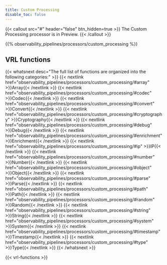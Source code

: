 ```yaml
---
title: Custom Processing
disable_toc: false
---
```


{{< callout src="#" header="false" btn_hidden=true >}}
The Custom Processing processor is in Preview.
{{< /callout >}}

{{% observability_pipelines/processors/custom_processing %}}

## VRL functions

{{< whatsnext desc="The full list of functions are organized into the following categories:" >}}
    {{< nextlink href="observability_pipelines/processors/custom_processing/#array" >}}Array{{< /nextlink >}}
    {{< nextlink href="observability_pipelines/processors/custom_processing/#codec" >}}Codec{{< /nextlink >}}
    {{< nextlink href="observability_pipelines/processors/custom_processing/#convert" >}}Convert{{< /nextlink >}}
    {{< nextlink href="observability_pipelines/processors/custom_processing/#cryptography" >}}Cryptography{{< /nextlink >}}
    {{< nextlink href="observability_pipelines/processors/custom_processing/#debug" >}}Debug{{< /nextlink >}}
    {{< nextlink href="observability_pipelines/processors/custom_processing/#enrichment" >}}Enrichment{{< /nextlink >}}
    {{< nextlink href="observability_pipelines/processors/custom_processing/#ip" >}}IP{{< /nextlink >}}
    {{< nextlink href="observability_pipelines/processors/custom_processing/#number" >}}Number{{< /nextlink >}}
    {{< nextlink href="observability_pipelines/processors/custom_processing/#object" >}}Object{{< /nextlink >}}
    {{< nextlink href="observability_pipelines/processors/custom_processing/#parse" >}}Parse{{< /nextlink >}}
    {{< nextlink href="observability_pipelines/processors/custom_processing/#path" >}}Path{{< /nextlink >}}
    {{< nextlink href="observability_pipelines/processors/custom_processing/#random" >}}Random{{< /nextlink >}}
    {{< nextlink href="observability_pipelines/processors/custom_processing/#string" >}}String{{< /nextlink >}}
    {{< nextlink href="observability_pipelines/processors/custom_processing/#system" >}}System{{< /nextlink >}}
    {{< nextlink href="observability_pipelines/processors/custom_processing/#timestamp" >}}Timestamp{{< /nextlink >}}
    {{< nextlink href="observability_pipelines/processors/custom_processing/#type" >}}Type{{< /nextlink >}}
{{< /whatsnext >}}

{{< vrl-functions >}}
